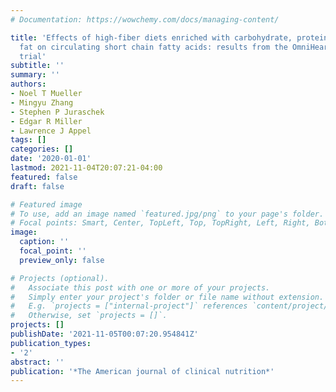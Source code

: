```yaml
---
# Documentation: https://wowchemy.com/docs/managing-content/

title: 'Effects of high-fiber diets enriched with carbohydrate, protein, or unsaturated
  fat on circulating short chain fatty acids: results from the OmniHeart randomized
  trial'
subtitle: ''
summary: ''
authors:
- Noel T Mueller
- Mingyu Zhang
- Stephen P Juraschek
- Edgar R Miller
- Lawrence J Appel
tags: []
categories: []
date: '2020-01-01'
lastmod: 2021-11-04T20:07:21-04:00
featured: false
draft: false

# Featured image
# To use, add an image named `featured.jpg/png` to your page's folder.
# Focal points: Smart, Center, TopLeft, Top, TopRight, Left, Right, BottomLeft, Bottom, BottomRight.
image:
  caption: ''
  focal_point: ''
  preview_only: false

# Projects (optional).
#   Associate this post with one or more of your projects.
#   Simply enter your project's folder or file name without extension.
#   E.g. `projects = ["internal-project"]` references `content/project/deep-learning/index.md`.
#   Otherwise, set `projects = []`.
projects: []
publishDate: '2021-11-05T00:07:20.954841Z'
publication_types:
- '2'
abstract: ''
publication: '*The American journal of clinical nutrition*'
---
```

